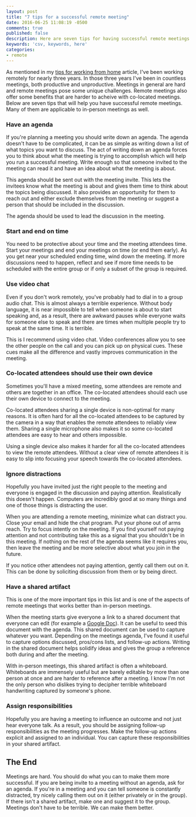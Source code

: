 ```yaml
---
layout: post
title: "7 tips for a successful remote meeting"
date: 2016-06-25 11:08:19 -0500
comments: true
published: false
description: Here are seven tips for having successful remote meetings.
keywords: 'csv, keywords, here'
categories: 
- remote
---
```


As mentioned in my
[tips for working from home](/blog/2016/06/14/tips-for-working-from-home/)
article, I've been working remotely for nearly three years. In those
three years I've been in countless meetings, both productive and
unproductive. Meetings in general are hard and remote meetings pose
some unique challenges. Remote meetings also offer some benefits that
are harder to acheive with co-located meetings. Below are seven tips
that will help you have successful remote meetings. Many of them are
applicable to in-person meetings as well.

### Have an agenda

If you're planning a meeting you should write down an agenda. The
agenda doesn't have to be complicated, it can be as simple as writing
down a list of what topics you want to discuss. The act of writing
down an agenda forces you to think about what the meeting is trying to
accomplish which will help you run a successful meeting. Write enough
so that someone invited to the meeting can read it and have an idea
about what the meeting is about.

This agenda should be sent out with the meeting invite. This lets the
invitees know what the meeting is about and gives them time to think
about the topics being discussed. It also provides an opportunity for
them to reach out and either exclude themselves from the meeting or
suggest a person that should be included in the discussion.

The agenda should be used to lead the discussion in the meeting.

### Start and end on time

You need to be protective about your time and the meeting attendees
time. Start your meetings and end your meetings on time (or end them
early). As you get near your scheduled ending time, wind down the
meeting. If more discussions need to happen, reflect and see if more
time needs to be scheduled with the entire group or if only a subset
of the group is required.

### Use video chat

Even if you don't work remotely, you've probably had to dial in to a
group audio chat. This is almost always a terrible experience. Without
body language, it is near impossible to tell when someone is about to
start speaking and, as a result, there are awkward pauses while
everyone waits for someone else to speak and there are times when
multiple people try to speak at the same time. It is terrible.

This is I recommend using video chat. Video conferences allow you to
see the other people on the call and you can pick up on physical
cues. These cues make all the difference and vastly improves
communication in the meeting.

### Co-located attendees should use their own device

Sometimes you'll have a mixed meeting, some attendees are remote and
others are together in an office. The co-located attendees should each
use their own device to connect to the meeting.

Co-located attendees sharing a single device is non-optimal for many
reasons. It is often hard for all the co-located attendees to be
captured by the camera in a way that enables the remote attendees to
reliably view them. Sharing a single microphone also makes it so some
co-located attendees are easy to hear and others impossible.

Using a single device also makes it harder for all the co-located
attendees to view the remote attendees. Without a clear view of remote
attendees it is easy to slip into focusing your speech towards the
co-located attendees.

### Ignore distractions

Hopefully you have invited just the right people to the meeting and
everyone is engaged in the discussion and paying
attention. Realistically this doesn't happen. Computers are incredibly
good at so many things and one of those things is distracting the
user.

When you are attending a remote meeting, minimize what can distract
you. Close your email and hide the chat program. Put your phone out of
arms reach. Try to focus intently on the meeting. If you find yourself
not paying attention and not contributing take this as a signal that
you shouldn't be in this meeting. If nothing on the rest of the agenda
seems like it requires you, then leave the meeting and be more
selective about what you join in the future.

If you notice other attendees not paying attention, gently call them
out on it. This can be done by soliciting discussion from them or by
being direct.
 
### Have a shared artifact

This is one of the more important tips in this list and is one of the
aspects of remote meetings that works better than in-person meetings.

When the meeting starts give everyone a link to a shared document that
everyone can edit (for example a
[Google Doc](https://www.google.com/docs/about/)). It can be useful to
seed this document with the agenda. This shared document can be used
to capture whatever you want. Depending on the meetings agenda, I've
found it useful to capture options discussed, pros/cons lists, and
follow-up actions. Writing in the shared document helps solidify ideas
and gives the group a reference both during and after the meeting.

With in-person meetings, this shared artifact is often a
whiteboard. Whiteboards are immensely useful but are barely editable
by more than one person at once and are harder to reference after a
meeting. I know I'm not the only person who dislikes trying to
decipher terrible whiteboard handwriting captured by someone's
phone.

### Assign responsibilities

Hopefully you are having a meeting to influence an outcome and not
just hear everyone talk. As a result, you should be assigning
follow-up responsibilities as the meeting progresses. Make the
follow-up actions explicit and assigned to an individual. You can
capture these responsibilities in your shared artifact.

## The End

Meetings are hard. You should do what you can to make them more
successful. If you are being invite to a meeting without an agenda,
ask for an agenda. If you're in a meeting and you can tell someone is
constantly distracted, try nicely calling them out on it (either
privately or in the group). If there isn't a shared artifact, make one
and suggest it to the group. Meetings don't have to be terrible. We
can make them better.

